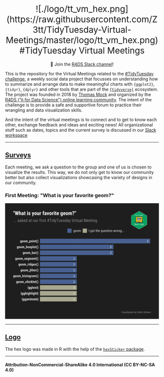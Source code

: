 <h1 style="font-weight:normal" align="center">
  ![./logo/tt_vm_hex.png](https://raw.githubusercontent.com/Z3tt/TidyTuesday-Virtual-Meetings/master/logo/tt_vm_hex.png)
  &nbsp;#TidyTuesday Virtual Meetings&nbsp;
</h1>

<div align="center">

:loudspeaker: Join the [R4DS Slack channel](r4ds.io/join)!

</div>

This is the repository for the Virtual Meetings related to the [#TidyTuesday challenge](https://github.com/rfordatascience/tidytuesday), a weekly social data project that focusses on understanding how to summarize and arrange data to make meaningful charts with `{ggplot2}`, `{tidyr}`, `{dplyr}` and other tools that are part of the [`{tidyverse}`](https://www.tidyverse.org/) ecosystem. The project was founded in 2018 by [Thomas Mock](https://thomasmock.netlify.com/) and organized by the [R4DS ("`R` for Data Science") online learning community](https://twitter.com/r4dscommunity). The intent of the challenge is to provide a safe and supportive forum to practice their wrangling and data visualization skills.  

And the intent of the virtual meetings is to connect and to get to know each other, exchange feedback and ideas and exciting news! All organizational stuff such as dates, topics and the current survey is discussed in our [Slack workspace](r4ds.io/join)

***

## [Surveys](https://github.com/Z3tt/TidyTuesday-Virtual-Meetings/tree/master/surveys/)

Each meeting, we ask a question to the group and one of us is chosen to visualize the results. This way, we do not only get to know our community better but also collect visualizations showcasing the variety of designs in  our community.

### First Meeting: "What is your favorite geom?"
![./surveys/1_favorite_geoms.png](https://raw.githubusercontent.com/Z3tt/TidyTuesday-Virtual-Meetings/master/surveys/1_favorite_geoms.png)

***

## [Logo](https://github.com/Z3tt/TidyTuesday-Virtual-Meetings/tree/master/surveys/logo/)

The hex logo was made in R with the help of the [`hexSticker` package](https://github.com/GuangchuangYu/hexSticker).

***

#### Attribution-NonCommercial-ShareAlike 4.0 International (CC BY-NC-SA 4.0)
<div style="width:300px; height:200px">
<img src=https://camo.githubusercontent.com/00f7814990f36f84c5ea74cba887385d8a2f36be/68747470733a2f2f646f63732e636c6f7564706f7373652e636f6d2f696d616765732f63632d62792d6e632d73612e706e67 alt="" height="42">
</div>
